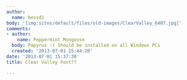 ```yaml
---
author:
  name: bessd1
body: '[img:sites/default/files/old-images/ClearValley_6407.jpg]'
comments:
- author:
    name: Peppermint Mongoose
  body: Papyrus :) Should be installed on all Windows PCs
  created: '2013-07-01 15:44:20'
date: '2013-07-01 15:37:30'
title: Clear Valley Font??

---
```

